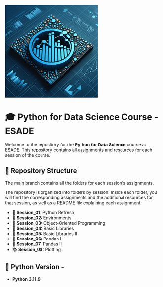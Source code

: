 <img src="course_logo.png" alt="Python for Data Science" width="300"/>

# 🎓 Python for Data Science Course - ESADE

Welcome to the repository for the **Python for Data Science** course at ESADE. This repository contains all assignments and resources for each session of the course.

## 📁 Repository Structure

The main branch contains all the folders for each session's assignments.

The repository is organized into folders by session. Inside each folder, you will find the corresponding assignments and the additional resources for that session, as well as a README file explaining each assignment.

- 📘 **Session_01:** Python Refresh
- 📗 **Session_02:** Environments
- 📕 **Session_03:** Object-Oriented Programming
- 📙 **Session_04:** Basic Libraries
- 📓 **Session_05:** Basic Libraries II
- 📒 **Session_06:** Pandas I
- 📔 **Session_07:** Pandas II
- 📚 **Session_08:** Plotting

## 🐍 Python Version -
- **Python 3.11.9**
